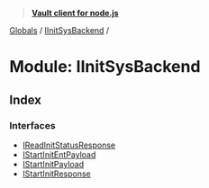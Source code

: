 > **[Vault client for node.js](../README.md)**

[Globals](../globals.md) / [IInitSysBackend](iinitsysbackend.md) /

# Module: IInitSysBackend

## Index

### Interfaces

* [IReadInitStatusResponse](../interfaces/iinitsysbackend.ireadinitstatusresponse.md)
* [IStartInitEntPayload](../interfaces/iinitsysbackend.istartinitentpayload.md)
* [IStartInitPayload](../interfaces/iinitsysbackend.istartinitpayload.md)
* [IStartInitResponse](../interfaces/iinitsysbackend.istartinitresponse.md)